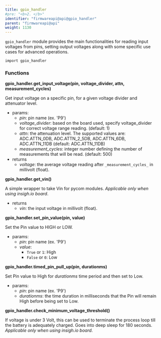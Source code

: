 ```yaml
---
title: gpio_handler
#pre: "<b>2. </b>"
identifier: "firmwareapi@api@gpio_handler"
parent: "firmwareapi@api"
weight: 1130
---
```


`gpio_handler` module provides the main functionalities for reading input voltages from pins, setting output voltages along with some specific use cases for advanced operations.

```
import gpio_handler
```

### Functions

**gpio_handler.get_input_voltage(pin, voltage_divider, attn, measurement_cycles)**

Get input voltage on a specific pin, for a given voltage divider and attenuator level.

- params:
  - _pin_: pin name (ex. 'P9')
  - _voltage_divider_: based on the board used, specify voltage_divider for correct voltage range reading. (default: 1)
  - _attn_: the attenuation level. The supported values are: ADC.ATTN_0DB, ADC.ATTN_2_5DB, ADC.ATTN_6DB, ADC.ATTN_11DB (default: ADC.ATTN_11DB)
  - _measurement_cycles_: integer number defining the number of measurements that will be read. (default: 500)
- returns
  - _voltage_: the average voltage reading after `_measurement_cycles_` in millivolt (float).

**gpio_handler.get_vin()**

A simple wrapper to take Vin for pycom modules. _Applicable only when using insigh.io board_.

- returns
  - _vin_: the input voltage in millivolt (float).

**gpio_handler.set_pin_value(pin, value)**

Set the Pin value to HIGH or LOW.

- params:
  - _pin_: pin name (ex. 'P9')
  - _value_:
    - `True` or `1`: High
    - `False` or `0`: Low

**gpio_handler.timed_pin_pull_up(pin, durationms)**

Set Pin value to High for _durationms_ time period and then set to Low.

- params:
  - _pin_: pin name (ex. 'P9')
  - _durationms_: the time duration in milliseconds that the Pin will remain High before being set to Low.

**gpio_handler.check_minimum_voltage_threshold()**

If voltage is under 3 Volt, this can be used to terminate the process loop till the battery is adequately charged. Goes into deep sleep for 180 seconds. _Applicable only when using insigh.io board_.
